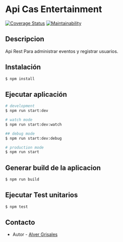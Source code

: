 # Api Cas Entertainment

[![Coverage Status](https://coveralls.io/repos/github/Alver23/cast-entertainment/badge.svg?branch=master)](https://coveralls.io/github/Alver23/cast-entertainment?branch=master)
[![Maintainability](https://api.codeclimate.com/v1/badges/d0f97acf9c60b7f0795e/maintainability)](https://codeclimate.com/github/Alver23/cast-entertainment/maintainability)

## Descripcion

Api Rest Para administrar eventos y registrar usuarios.

## Instalación

```bash
$ npm install
```

## Ejecutar aplicación

```bash
# development
$ npm run start:dev

# watch mode
$ npm run start:dev:watch

## debug mode
$ npm run start:dev:debug

# production mode
$ npm run start
```

## Generar build de la aplicacion

```bash
$ npm run build
```

## Ejecutar Test unitarios
```bash
$ npm test
```

## Contacto
- Autor - [Alver Grisales](https://twitter.com/23Alver)
